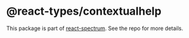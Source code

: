 # @react-types/contextualhelp

This package is part of [react-spectrum](https://github.com/adobe/react-spectrum). See the repo for more details.
